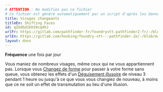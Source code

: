 ```yaml
---
# ATTENTION : Ne modifiez pas ce fichier
# Ce fichier est généré automatiquement par un script d'après les données du module Foundry VTT officiel et de sa traduction
title: Visages changeants
titleEn: Shifting Faces
id: qZUdGd2khS9cq4hJ
urlFr: https://gitlab.com/pathfinder-fr/foundryvtt-pathfinder2-fr/-/blob/master/data/feats/qZUdGd2khS9cq4hJ.htm
urlEn: https://gitlab.com/hooking/foundry-vtt---pathfinder-2e/-/blob/master/packs/data/feats.db/shifting-faces.json
layout: dons
---
```

**Fréquence** une fois par jour

Vous maniez de nombreux visages, même ceux qui ne vous appartiennent pas. Lorsque vous [Changez de forme](../capacités-ascendances/changer-de-forme.md) pour passer à votre forme sans queue, vous obtenez les effets d'un [Déguisement illusoire](../sorts/déguisement-illusoire.md) de niveau 3 pendant 1 heure ou jusqu'à ce que vous vous changiez de nouveau, à moins que ce ne soit un effet de transmutation au lieu d'une illusion.
